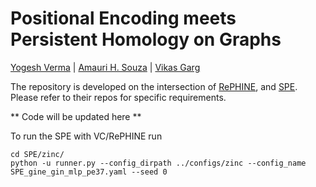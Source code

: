 # Positional Encoding meets Persistent Homology on Graphs

 [Yogesh Verma](https://yoverma.github.io/yoerma.github.io/) | [Amauri H. Souza](https://www.amauriholanda.org)  |  [Vikas Garg](https://www.mit.edu/~vgarg/)

The repository is developed on the intersection of [RePHINE](https://github.com/Aalto-QuML/RePHINE), and [SPE](https://github.com/Graph-COM/SPE). Please refer to their repos for specific requirements.

** Code will be updated here **

To run the SPE with VC/RePHINE run

 ```
cd SPE/zinc/
python -u runner.py --config_dirpath ../configs/zinc --config_name SPE_gine_gin_mlp_pe37.yaml --seed 0
 ```
